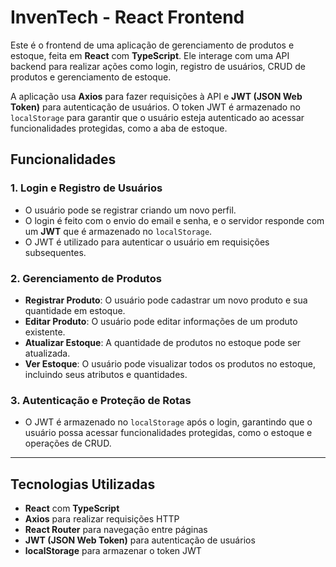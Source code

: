 # InvenTech - React Frontend

Este é o frontend de uma aplicação de gerenciamento de produtos e estoque, feita em **React** com **TypeScript**. Ele interage com uma API backend para realizar ações como login, registro de usuários, CRUD de produtos e gerenciamento de estoque.

A aplicação usa **Axios** para fazer requisições à API e **JWT (JSON Web Token)** para autenticação de usuários. O token JWT é armazenado no `localStorage` para garantir que o usuário esteja autenticado ao acessar funcionalidades protegidas, como a aba de estoque.

## Funcionalidades

### 1. **Login e Registro de Usuários**
- O usuário pode se registrar criando um novo perfil.
- O login é feito com o envio do email e senha, e o servidor responde com um **JWT** que é armazenado no `localStorage`.
- O JWT é utilizado para autenticar o usuário em requisições subsequentes.

### 2. **Gerenciamento de Produtos**
- **Registrar Produto**: O usuário pode cadastrar um novo produto e sua quantidade em estoque.
- **Editar Produto**: O usuário pode editar informações de um produto existente.
- **Atualizar Estoque**: A quantidade de produtos no estoque pode ser atualizada.
- **Ver Estoque**: O usuário pode visualizar todos os produtos no estoque, incluindo seus atributos e quantidades.

### 3. **Autenticação e Proteção de Rotas**
- O JWT é armazenado no `localStorage` após o login, garantindo que o usuário possa acessar funcionalidades protegidas, como o estoque e operações de CRUD.

---

## Tecnologias Utilizadas

- **React** com **TypeScript**
- **Axios** para realizar requisições HTTP
- **React Router** para navegação entre páginas
- **JWT (JSON Web Token)** para autenticação de usuários
- **localStorage** para armazenar o token JWT
